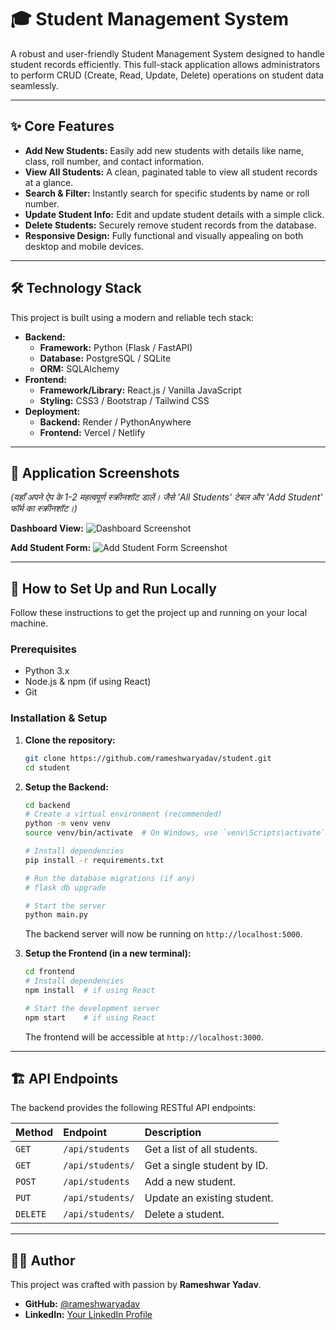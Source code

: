 # 🎓 Student Management System

A robust and user-friendly Student Management System designed to handle student records efficiently. This full-stack application allows administrators to perform CRUD (Create, Read, Update, Delete) operations on student data seamlessly.



---

## ✨ Core Features

-   **Add New Students:** Easily add new students with details like name, class, roll number, and contact information.
-   **View All Students:** A clean, paginated table to view all student records at a glance.
-   **Search & Filter:** Instantly search for specific students by name or roll number.
-   **Update Student Info:** Edit and update student details with a simple click.
-   **Delete Students:** Securely remove student records from the database.
-   **Responsive Design:** Fully functional and visually appealing on both desktop and mobile devices.

---

## 🛠️ Technology Stack

This project is built using a modern and reliable tech stack:

-   **Backend:**
    -   **Framework:** Python (Flask / FastAPI)
    -   **Database:** PostgreSQL / SQLite
    -   **ORM:** SQLAlchemy
-   **Frontend:**
    -   **Framework/Library:** React.js / Vanilla JavaScript
    -   **Styling:** CSS3 / Bootstrap / Tailwind CSS
-   **Deployment:**
    -   **Backend:** Render / PythonAnywhere
    -   **Frontend:** Vercel / Netlify

---

## 📸 Application Screenshots

*(यहाँ अपने ऐप के 1-2 महत्वपूर्ण स्क्रीनशॉट डालें। जैसे 'All Students' टेबल और 'Add Student' फॉर्म का स्क्रीनशॉट।)*

**Dashboard View:**
![Dashboard Screenshot](image_dashboard.png)

**Add Student Form:**
![Add Student Form Screenshot](image_form.png)

---

## 🚀 How to Set Up and Run Locally

Follow these instructions to get the project up and running on your local machine.

### Prerequisites

-   Python 3.x
-   Node.js & npm (if using React)
-   Git

### Installation & Setup

1.  **Clone the repository:**
    ```bash
    git clone https://github.com/rameshwaryadav/student.git
    cd student
    ```

2.  **Setup the Backend:**
    ```bash
    cd backend
    # Create a virtual environment (recommended)
    python -m venv venv
    source venv/bin/activate  # On Windows, use `venv\Scripts\activate`

    # Install dependencies
    pip install -r requirements.txt

    # Run the database migrations (if any)
    # flask db upgrade

    # Start the server
    python main.py
    ```
    The backend server will now be running on `http://localhost:5000`.

3.  **Setup the Frontend (in a new terminal):**
    ```bash
    cd frontend
    # Install dependencies
    npm install  # if using React

    # Start the development server
    npm start    # if using React
    ```
    The frontend will be accessible at `http://localhost:3000`.

---

## 🏗️ API Endpoints

The backend provides the following RESTful API endpoints:

| Method | Endpoint          | Description                 |
| :----- | :---------------- | :-------------------------- |
| `GET`  | `/api/students`   | Get a list of all students. |
| `GET`  | `/api/students/`  | Get a single student by ID. |
| `POST` | `/api/students`   | Add a new student.          |
| `PUT`  | `/api/students/`  | Update an existing student. |
| `DELETE`| `/api/students/`| Delete a student.           |

---

## 🧑‍💻 Author

This project was crafted with passion by **Rameshwar Yadav**.

-   **GitHub:** [@rameshwaryadav](https://github.com/rameshwaryadav)
-   **LinkedIn:** [Your LinkedIn Profile](https://linkedin.com/in/rameshwar-dev)

